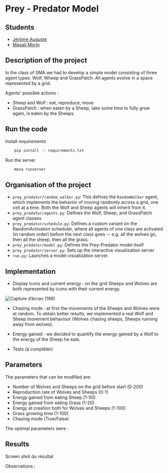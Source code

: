 # Prey - Predator Model

## Students

- [Jérôme Auguste](https://github.com/jerome-auguste)
- [Magali Morin](https://github.com/magalimorin18)

## Description of the project

In the class of SMA we had to develop a simple model consisting of three agent types: Wolf, Wheep and GrassPatch. 
All agents evolve in a space represented by a grid.

Agents' possible actions : 
   - Sheep and Wolf : eat, reproduce, move
   - GrassPatch : when eaten by a Sheep, take some time to fully grow again, is eaten by the Sheeps


## Run the code

Install requirements  
```bash
    pip install -r requirements.txt
```
Run the server
```bash
    mesa runserver
```

## Organisation of the project

- ``prey_predator/random_walker.py``: This defines the ``RandomWalker`` agent, which implements the behavior of moving randomly across a grid, one cell at a time. Both the Wolf and Sheep agents will inherit from it.
- ``prey_predator/agents.py``: Defines the Wolf, Sheep, and GrassPatch agent classes.
- ``prey_predator/schedule.py``: Defines a custom variant on the RandomActivation scheduler, where all agents of one class are activated (in random order) before the next class goes -- e.g. all the wolves go, then all the sheep, then all the grass.
- ``prey_predator/model.py``: Defines the Prey-Predator model itself
- ``prey_predator/server.py``: Sets up the interactive visualization server
- ``run.py``: Launches a model visualization server.

## Implementation

- Display icons and current energy : on the grid Sheeps and Wolves are both represented by icons with their current energy.

![Capture d’écran (199)](https://user-images.githubusercontent.com/51906903/157892026-ebec08d5-3fe3-4cef-adff-2e663a694c16.png)

- Chasing mode : at first the movements of the Sheeps and Wolves were at random. To obtain better results, we implemented a real Wolf and Sheep movement behaviour (Wolves chasing sheeps, Sheeps running away from wolves).

- Energy gained : we decided to quantify the energy gained by a Wolf to the energy of the Sheep he eats.

- Tests (à compléter) 

## Parameters

The parameters that can be modified are:

 - Number of Wolves and Sheeps on the grid before start (0-200)
 - Reproduction rate of Wolves and Sheeps (0-1)
 - Energy gained from eating Sheep (1-50)
 - Energy gained from eating Grass (1-20)
 - Energy at creation both for Wolves and Sheeps (1-100)
 - Grass growing time (1-100)
 - Chasing mode (True/False)

The optimal parameters were : 



## Results

Screen shot du résultat

Observations : 

